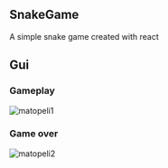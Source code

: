 ## SnakeGame
A simple snake game created with react

## Gui
### Gameplay
![matopeli1](https://user-images.githubusercontent.com/93599011/236585391-4a3828cc-98c2-48ba-81e5-9234955d95e4.png)

### Game over
![matopeli2](https://user-images.githubusercontent.com/93599011/236585452-52b25f89-3add-4d1c-8776-fe0442ceb853.png)
